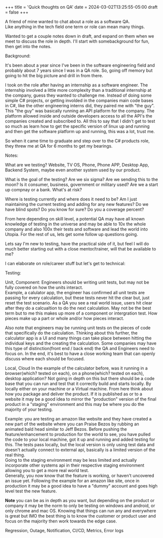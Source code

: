 +++
title = 'Quick thoughts on QA'
date = 2024-03-02T13:25:55-05:00
draft = false
+++


A friend of mine wanted to chat about a role as a software QA.  
Like anything in the tech field one term or role can mean many things.  

Wanted to get a couple notes down in draft, and expand on them when we meet to discuss the role in depth.  I'll start with somebackground for fun, then get into the notes.  

Background:  

It's been about a year since I've been in the software engineering field and probably about 7 years since I was in a QA role. So, going off memory but going to hit the big picture and drill in from there.  

I took on the role after having an internship as a software engineer. The internship involved a little more complexity than a traditional internship at the company, guess they wanted to challenge me. Instead of doing some simple C# projects, or getting involded in the companies main code bases in C#, like the other engineering interns did, they paired me with "the guy".  
This "the guy" was basically running an API platform for the company. The platform allowed inside and outside developers access to all the API's the companies created and subscribed to. All this to say that I didn't get to test so much as learn how to get the specific version of linux up and running and then get the software platform up and running, this was a lot, trust me.  

So when it came time to graduate and step over to the C# products role, they threw me at QA for 6 months to get my bearings.

Notes:  

What are we testing? Website, TV OS, Phone, Phone APP, Desktop App, Backend System, maybe even another system used by our product.

What is the goal of the testing? Are we six sigma? Are we sending this to the moon? Is it consumer, business, government or military used? Are we a start up compnay or a bank. What's at risk?

Where is testing currently and where does it need to be? Am I just maintaining the current testing and adding for any new features? Do we have blind spots? Do you know for sure? Do you a coverage percent?

From here depending on skill level, a potential QA may have all known knowledge of testing in the universe and may be able to 10x the whole company and also 100x their tests and software and lead the world into Utopia. For the rest of us, lets get some follow up questions going.

Lets say I'm new to testing, have the practical side of it, but feel I will do much better starting out with a close mentor/trainer, will that be available to me?

I can elaborate on role/career stuff but let's get to technical:  

Testing:

Unit, Component: Engineers should be writing unit tests, but may not be fully covered on how the units interact.  
Example, a calulator app, the engineer has confirmed all unit tests are passing for every calculation, but these tests never hit the clear but, just reset the test scenario. As a QA you see a real world issue, users hit clear after they do a calcualtion to do the next calculation. 
May not be the best term but to me this makes up more of a component or intergration test. How pieces make up a part or whole and/or how pieces interact. 

Also note that engineers may be running unit tests on the pieces of code that specifically do the calculation. Thinking about this further, the calculator app is a UI and many things can take place between hitting the individual keys and the creating the calculation. Some companies may have this type of distinction(front end / back end) the QA and Engineers need to focus on. In the end, it's best to have a close working team that can openly discuss where each should be focused. 

Local, Cloud
In the example of the calculator before, was it running in a browser(which? tested on each), on a phone(which? tested on each), desktop application?
Not going in depth on this but there should be a code base that you can run and test that it correctly build and starts locally. By locally either on your machine or a Virtual machine. 
From here think about how you package and deliver the product. If it is published as or to a website it may be a good idea to mirror the "production" version of the final product in a "staging" environment and this may be where you do the majority of your testing.  

Example: you are testing an amazon like website and they have created a new part of the website where you can Praise Bezos by rubbing an animated bald head similar to Jeff Bezos. Before pushing the feature/enhancement to production for the world to see, you have pulled the code to your local machine, got it up and running and added testing for this. The tests pass locally, but the local version is only using test data and doesn't actually connect to external api, basically is a limited version of the real thing.  
Going to the staging environment may be less limited and actually incorporate other systems api in their respective staging environment allowing you to get a more real world test.  
Generally, you now know that the feature is working, or haven't uncovered an issue yet. Following the example for an amazon like site, once in production it may be a good idea to have a "dummy" account and goes high level test the new feature.

**Note** you can be as in depth as you want, but depending on the product or company it may be the norm to only be testing on windows and android, or only chrome and mac OS. Knowing that things can run any and everywhere is great but IMO the best thing is to know the customer or product user and focus on the majority then work towards the edge case. 

Regression, Outage, Notification, CI/CD, Metrics, Error logs  
